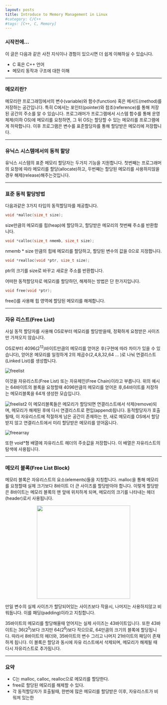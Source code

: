 ```yaml
---
layout: posts
title: Introduce to Memory Management in Linux
#category: C/C++
#tags: [C++, C, Memory]
---
```

### 시작전에...
이 글은 다음과 같은 사전 지식이나 경험이 있으시면 더 쉽게 이해하실 수 있습니다.
  * C 혹은 C++ 언어
  * 메모리 동작과 구조에 대한 이해

---
### 메모리란?
 메모리란 프로그래밍에서의 변수(variable)와 함수(function) 혹은 메서드(method)를 저장하는 공간입니다. 특히 C에서는 포인터(pointer)와 참조(reference)를 통해 저장된 공간의 주소를 알 수 있습니다. 프로그래머가 프로그램에서 시스템 함수를 통해 운영체제(이하 OS)에 메모리를 요청하면, 그 뒤 OS는 할당할 수 있는 메모리를 프로그램에게 허락합니다. 이후 프로그램은 변수를 표준할당자를 통해 할당받은 메모리에 저장합니다.

---

### 유닉스 시스템에서의 동적 할당
 유닉스 시스템의 표준 메모리 할당자는 두가지 기능을 지원합니다. 첫번째는 프로그래머의 요청에 따라 메모리를 할당(allocate)하고, 두번째는 할당된 메모리를 사용하지않을경우 해제(release)해주는것입니다.

---

### 표준 동적 할당방법
 다음과같은 3가지 타입의 동적할당자를 제공합니다.
~~~cpp
void *malloc(size_t size);
~~~
size만큼의 메모리를 힙(heap)에 할당하고, 할당받은 메모리의 첫번째 주소를 반환합니다.

~~~cpp
void *calloc(size_t nmemb, size_t size);
~~~
nmemb * size 만큼의 힙에 메모리를 할당하고, 할당된 변수의 값을 0으로 지정합니다.

~~~cpp
void *realloc(void *ptr, size_t size);
~~~
ptr의 크기를 size로 바꾸고 새로운 주소를 반환합니다.

어떠한 동적할당자로 메모리를 할당하던, 해제하는 방법은 단 한가지입니다.
~~~cpp
void free(void *ptr);
~~~
free()를 사용해 힙 영역에 할당된 메모리를 해제합니다.

---
### 자유 리스트(Free List)
 사실 동적 할당자를 사용해 OS로부터 메모리를 할당받을때, 정확하게 요청받은 사이즈만 가져오지 않습니다. <br>

 OS로부터 4096(2<sup>12</sup>)바이트만큼의 메모리를 얻어온 후(구현에 따라 차이가 있을 수 있습니다), 얻어온 메모리를 일정하게 2의 제곱수(2,4,8,32,64 ... )로 나눠 연결리스트(Linked List)를 생성합니다. <br>

 ![freelist](https://drive.google.com/uc?id=1lYC1WB-JrA_S9RoeW72QYuFi6kWGvOog)

 이것을 자유리스트(Free List) 또는 자유체인(Free Chain)이라고 부릅니다. 위의 예시는 64바이트의 블록을 요청할때 4096만큼의 메모리를 얻어온 후,64바이트를 저장하는 메모리블록을 64개 생성한 모습입니다.<br>

 ![freelist2](https://drive.google.com/uc?id=1T_e4Xd6bunHMDwJcLregzRv9D83WISga)
 이 메모리블록들은 메모리가 할당되면 연결리스트에서 삭제(remove)되며, 메모리가 해제된 후에 다시 연결리스트로 편입(append)됩니다. 동적할당자가 호출될때, 이 자유리스트에 적절하게 남은 공간이 존재하는 한, 새로 메모리를 OS에서 할당받지 않고 연결리스트에서 미리 할당받은 메모리를 얻어옵니다.

 ![freearray](https://drive.google.com/uc?id=11_toSH5thB4_BP4PZUZ6rXuuh6LG_Z8E)

 또한 void*형 배열에 자유리스트 헤더의 주솟값을 저장합니다. 이 배열은 자유리스트의 탐색에 사용됩니다.

---
### 메모리 블록(Free List Block)
 메모리 블록은 자유리스트의 요소(elements)들을 지칭합니다. malloc을 통해 메모리를 요청할때 실제 크기보다 8바이트 더 큰 사이즈를 할당받아야 합니다. 이렇게 할당받은 8바이트는 메모리 블록의 맨 앞에 위치하게 되며, 메모리의 크기를 나타내는 헤더(header)로서 사용됩니다.

 <center><img src="https://drive.google.com/uc?id=1Kim0BPZImN4I6AnDj_eUdLPGlkT1cyuG" width="300" height="300"></center>

 만일 변수의 실제 사이즈가 할당되어있는 사이즈보다 작을시, 나머지는 사용하지않고 비워둡니다. 이를 패딩(padding)이라고 지칭합니다.

 35바이트의 메모리를 할당해올때 얻어지는 실제 사이즈는 43바이트입니다. 또한 43바이트는 36(2<sup>5</sup>)보다 크지만 64(2<sup>6</sup>)보다 작으므로, 64만큼의 크기의 블록에 할당됩니다. 따라서 8바이트의 헤더와, 35바이트의 변수 그리고 나머지 21바이트의 패딩이 존재하게 됩니다. 이 블록은 할당과 동시에 자유 리스트에서 삭제되며, 메모리가 해제될 때 다시 자유리스트로 추가됩니다.

---
### 요약
  * C는 malloc, calloc, realloc으로 메모리를 할당한다.
  * free로 할당된 메모리를 해제할 수 있다.
  * 각 동적할당자가 호출될때, 한번에 많은 메모리를 할당받은 이후, 자유리스트가 비워져 있는한
